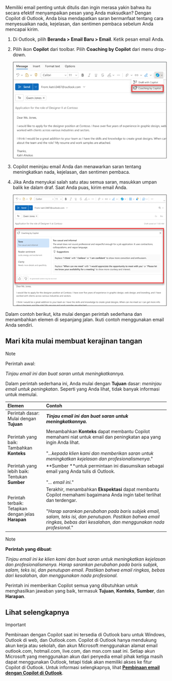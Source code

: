 
Memiliki email penting untuk ditulis dan ingin merasa yakin bahwa itu secara efektif menyampaikan pesan yang Anda maksudkan? Dengan Copilot di Outlook, Anda bisa mendapatkan saran bermanfaat tentang cara menyesuaikan nada, kejelasan, dan sentimen pembaca sebelum Anda mencapai kirim. 

1. Di Outlook, pilih **Beranda > Email Baru > Email**. Ketik pesan email Anda. 

1. Pilih ikon **Copilot** dari toolbar. Pilih **Coaching by Copilot** dari menu drop-down.

    ![Tangkapan layar opsi menu untuk Coaching by Copilot di New Outlook.](../media/copilot-email-coaching-outlook.png)

1. Copilot meninjau email Anda dan menawarkan saran tentang meningkatkan nada, kejelasan, dan sentimen pembaca.

1. Jika Anda menyukai salah satu atau semua saran, masukkan umpan balik ke dalam draf. Saat Anda puas, kirim email Anda.

    ![Tangkapan layar memperlihatkan saran Copilot untuk nada, kejelasan, dan sentimen pembaca di Outlook baru.](../media/copilot-rewrite-email-outlook.png)

Dalam contoh berikut, kita mulai dengan perintah sederhana dan menambahkan elemen di sepanjang jalan. Ikuti contoh menggunakan email Anda sendiri.

## Mari kita mulai membuat kerajinan tangan

> [!NOTE]
> Perintah awal:
>
> _Tinjau email ini dan buat saran untuk meningkatkannya._

Dalam perintah sederhana ini, Anda mulai dengan **Tujuan** dasar: _meninjau email untuk peningkatan_. Seperti yang Anda lihat, tidak banyak informasi untuk memulai.

| Elemen | Contoh |
| :------ | :------- |
| Perintah dasar: <br>Mulai dengan **Tujuan** | **_Tinjau email ini dan buat saran untuk meningkatkannya._** |
| Perintah yang baik: <br>Tambahkan **Konteks** | Menambahkan **Konteks** dapat membantu Copilot memahami niat untuk email dan peningkatan apa yang ingin Anda lihat.<br><br>"..._kepada klien kami dan memberikan saran untuk meningkatkan kejelasan dan profesionalismenya_." |
| Perintah yang lebih baik: <br>Tentukan **Sumber** | **Sumber **untuk permintaan ini diasumsikan sebagai email yang Anda tulis di Outlook.<br><br>"_... email ini_." |
| Perintah terbaik: <br>Tetapkan dengan jelas **Harapan** | Terakhir, menambahkan **Ekspektasi** dapat membantu Copilot memahami bagaimana Anda ingin tabel terlihat dan terdengar.<br><br>"_Harap sarankan perubahan pada baris subjek email, salam, teks isi, dan penutupan. Pastikan bahwa email ringkas, bebas dari kesalahan, dan menggunakan nada profesional_." |

> [!NOTE]
> **Perintah yang dibuat**:
>
> _Tinjau email ini ke klien kami dan buat saran untuk meningkatkan kejelasan dan profesionalismenya. Harap sarankan perubahan pada baris subjek, salam, teks isi, dan penutupan email. Pastikan bahwa email ringkas, bebas dari kesalahan, dan menggunakan nada profesional._

Perintah ini memberikan Copilot semua yang dibutuhkan untuk menghasilkan jawaban yang baik, termasuk **Tujuan**, **Konteks**, **Sumber**, dan **Harapan**.

## Lihat selengkapnya

> [!IMPORTANT]
> Pembinaan dengan Copilot saat ini tersedia di Outlook baru untuk Windows, Outlook di web, dan Outlook.com.
> Copilot di Outlook hanya mendukung akun kerja atau sekolah, dan akun Microsoft menggunakan alamat email outlook.com, hotmail.com, live.com, dan msn.com saat ini. Setiap akun Microsoft yang menggunakan akun dari penyedia email pihak ketiga masih dapat menggunakan Outlook, tetapi tidak akan memiliki akses ke fitur Copilot di Outlook. Untuk informasi selengkapnya, lihat **[Pembinaan email dengan Copilot di Outlook](https://support.microsoft.com/office/email-coaching-with-copilot-in-outlook-91a3cd56-1586-4a31-85c7-2eb8cdb02405#OSVersion=iOS)**.